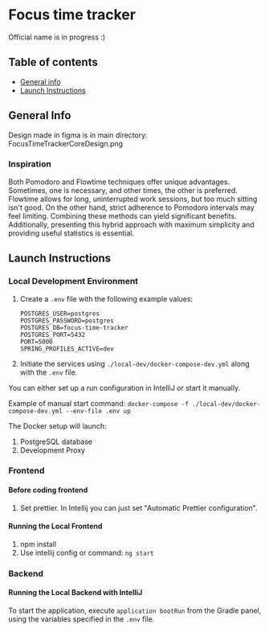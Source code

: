 # Focus time tracker
Official name is in progress :)

## Table of contents
* [General info](#general-info)
* [Launch Instructions](#launch-instructions)

## General Info
Design made in figma is in main directory: FocusTimeTrackerCoreDesign.png

### Inspiration
Both Pomodoro and Flowtime techniques offer unique advantages. Sometimes, one is necessary, and other times, the other is preferred. Flowtime allows for long, uninterrupted work sessions, but too much sitting isn't good. On the other hand, strict adherence to Pomodoro intervals may feel limiting. Combining these methods can yield significant benefits. Additionally, presenting this hybrid approach with maximum simplicity and providing useful statistics is essential.

## Launch Instructions
### Local Development Environment
1. Create a `.env` file with the following example values:
    ```
    POSTGRES_USER=postgres
    POSTGRES_PASSWORD=postgres
    POSTGRES_DB=focus-time-tracker
    POSTGRES_PORT=5432
    PORT=5000
    SPRING_PROFILES_ACTIVE=dev
    ```
2. Initiate the services using `./local-dev/docker-compose-dev.yml` along with the `.env` file.

You can either set up a run configuration in IntelliJ or start it manually.

Example of manual start command: `docker-compose -f ./local-dev/docker-compose-dev.yml --env-file .env up`

The Docker setup will launch:
1. PostgreSQL database
2. Development Proxy

### Frontend
#### Before coding frontend
1. Set prettier. In Intellij you can just set "Automatic Prettier configuration".

#### Running the Local Frontend
1. npm install
2. Use intellij config or command: `ng start`

### Backend

#### Running the Local Backend with IntelliJ
To start the application, execute `application bootRun` from the Gradle panel, using the variables specified in the `.env` file.
